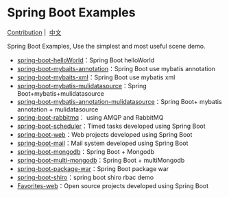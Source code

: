 # Spring Boot Examples

[Contribution](https://github.com/chenhao8/spring-boot-examples/issues)&nbsp;| &nbsp;[中文](README.md)


Spring Boot Examples, Use the simplest and most useful scene demo.

- [spring-boot-helloWorld](https://github.com/chenhao8/spring-boot-examples/tree/master/spring-boot-helloWorld)：Spring Boot helloWorld
- [spring-boot-mybaits-annotation](https://github.com/chenhao8/spring-boot-examples/tree/master/spring-boot-mybatis-annotation)：Spring Boot use mybatis annotation
- [spring-boot-mybaits-xml](https://github.com/chenhao8/spring-boot-examples/tree/master/spring-boot-mybatis-xml)：Spring Boot use mybatis xml 
- [spring-boot-mybatis-mulidatasource](https://github.com/chenhao8/spring-boot-examples/tree/master/spring-boot-mybatis-mulidatasource)：Spring Boot+mybatis+mulidatasource
- [spring-boot-mybatis-annotation-mulidatasource](https://github.com/chenhao8/spring-boot-examples/tree/master/spring-boot-mybatis-annotation-mulidatasource)：Spring Boot+ mybatis annotation + mulidatasource
- [spring-boot-rabbitmq](https://github.com/chenhao8/spring-boot-examples/tree/master/spring-boot-rabbitmq)： using AMQP and RabbitMQ
- [spring-boot-scheduler](https://github.com/chenhao8/spring-boot-examples/tree/master/spring-boot-scheduler)：Timed tasks developed using Spring Boot 
- [spring-boot-web](https://github.com/chenhao8/spring-boot-examples/tree/master/spring-boot-web)：Web projects developed using Spring Boot 
- [spring-boot-mail](https://github.com/chenhao8/spring-boot-examples/tree/master/spring-boot-mail)：Mail system developed using Spring Boot 
- [spring-boot-mongodb](https://github.com/chenhao8/spring-boot-examples/tree/master/spring-boot-mongodb)：Spring Boot + Mongodb
- [spring-boot-multi-mongodb](https://github.com/chenhao8/spring-boot-examples/tree/master/spring-boot-multi-mongodb)：Spring Boot + multiMongodb
- [spring-boot-package-war](https://github.com/chenhao8/spring-boot-examples/tree/master/spring-boot-package-war)：Spring Boot package war
- [spring-boot-shiro](https://github.com/chenhao8/spring-boot-examples/tree/master/spring-boot-shiro)：spring boot shiro rbac demo 
- [Favorites-web](https://github.com/cloudfavorites/favorites-web)：Open source projects developed using Spring Boot
